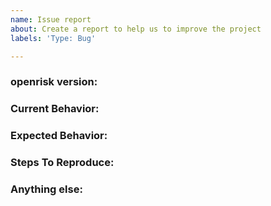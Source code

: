 ```yaml
---
name: Issue report
about: Create a report to help us to improve the project
labels: 'Type: Bug'

---
```


<!-- 
1. Please search to see if an issue already exists for the bug you encountered.
2. For support requests, FAQs or "How to" questions, please use the GitHub Discussions section instead - https://github.com/projectdiscovery/openrisk/discussions or
3. Join our discord server at https://discord.gg/projectdiscovery and post the question on the discussion channel.
-->

<!-- ISSUES MISSING IMPORTANT INFORMATION MAY BE CLOSED WITHOUT INVESTIGATION. -->

### openrisk version:
<!-- You can find current version of openrisk with "openrisk -version" -->
<!-- We only accept issues that are reproducible on the latest version of openrisk. -->
<!-- You can find the latest version of project at https://github.com/projectdiscovery/openrisk/releases/ -->

### Current Behavior:
<!-- A concise description of what you're experiencing. -->

### Expected Behavior:
<!-- A concise description of what you expected to happen. -->

### Steps To Reproduce:
<!--
Example: steps to reproduce the behavior:
1. Run 'openrisk ..'
2. See error...
-->


### Anything else:
<!-- Links? References? Screnshots? Anything that will give us more context about the issue that you are encountering! -->